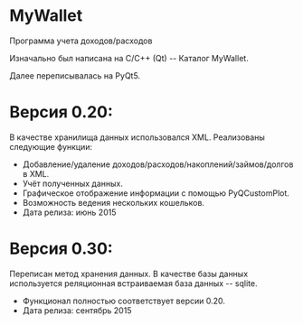 MyWallet
========

Программа учета доходов/расходов

Изначально был написана на C/C++ (Qt) -- Каталог MyWallet.

Далее переписывалась на PyQt5.

Версия 0.20:
===========
 В качестве хранилища данных использовался XML.
 Реализованы следующие функции:
  - Добавление/удаление доходов/расходов/накоплений/займов/долгов в XML.
  - Учёт полученных данных.
  - Графическое отображение информации с помощью PyQCustomPlot.
  - Возможность ведения нескольких кошельков.
  - Дата релиза: июнь 2015

Версия 0.30:
===========
 Переписан метод хранения данных. В качестве базы данных используется реляционная встраиваемая база данных -- sqlite.
 - Функционал полностью соответствует версии 0.20.
 - Дата релиза: сентябрь 2015

